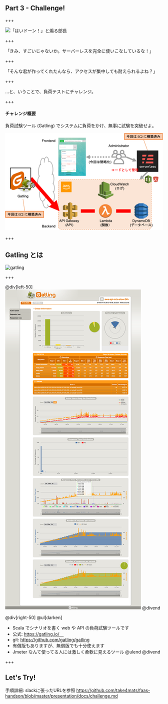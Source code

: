## Part 3 - Challenge!

+++

![「はいドーン！」と煽る部長](https://www.pakutaso.com/shared/img/thumb/yotakaGJ0933_TP_V.jpg)

+++

「きみ、すごいじゃないか。サーバーレスを完全に使いこなしているな！」

+++

「そんな君が作ってくれたんなら、アクセスが集中しても耐えられるよね？」

+++

…と、いうことで、負荷テストにチャレンジ。

+++

#### チャレンジ概要
負荷試験ツール (Gatling) でシステムに負荷をかけ、無事に試験を突破せよ。

![handson_challenge](presentation/assets/img/handson_challenge.png)

+++

## Gatling とは

![gatling](https://gatling.io/wp-content/uploads/2018/03/gatling.png&size=80%)

+++

@div[left-50]
![gatling_report](presentation/assets/img/gatling_report.png)
@divend

@div[right-50]
@ul[darken]
- Scala でシナリオを書く web や API の負荷試験ツールです
- 公式: https://gatling.io/　
- git: https://github.com/gatling/gatling
- 有償版もありますが、無償版でも十分使えます
- Jmeter なんて使ってる人には激しく柔軟に見えるツール
@ulend
@divend

+++

## Let's Try!

手順詳細: slackに張ったURLを参照
https://github.com/take4mats/faas-handson/blob/master/presentation/docs/challenge.md
